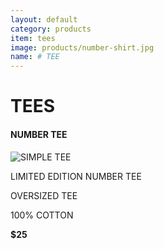 ```yaml
---
layout: default
category: products
item: tees
image: products/number-shirt.jpg
name: # TEE
---
```


# TEES

#### NUMBER TEE
![SIMPLE TEE](http://situ0020.github.com/ecommerce-website/images/products/number-shirt.jpg)

LIMITED EDITION NUMBER TEE

OVERSIZED TEE

100% COTTON

**$25**


